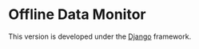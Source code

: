 # Offline Data Monitor

This version is developed under the [Django](https://www.djangoproject.com/) framework.

